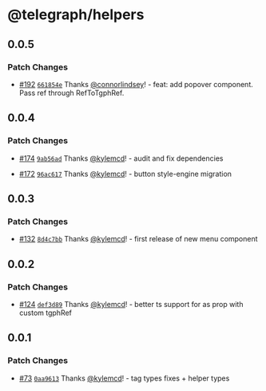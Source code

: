 # @telegraph/helpers

## 0.0.5

### Patch Changes

- [#192](https://github.com/knocklabs/telegraph/pull/192) [`661854e`](https://github.com/knocklabs/telegraph/commit/661854eba8553eb7a112d1f3f5f5555a27729581) Thanks [@connorlindsey](https://github.com/connorlindsey)! - feat: add popover component. Pass ref through RefToTgphRef.

## 0.0.4

### Patch Changes

- [#174](https://github.com/knocklabs/telegraph/pull/174) [`9ab56ad`](https://github.com/knocklabs/telegraph/commit/9ab56ad877b964e1f21ff24312957cc6df519756) Thanks [@kylemcd](https://github.com/kylemcd)! - audit and fix dependencies

- [#172](https://github.com/knocklabs/telegraph/pull/172) [`96ac617`](https://github.com/knocklabs/telegraph/commit/96ac61740a39fa8f769946afdf16e02434c39770) Thanks [@kylemcd](https://github.com/kylemcd)! - button style-engine migration

## 0.0.3

### Patch Changes

- [#132](https://github.com/knocklabs/telegraph/pull/132) [`8d4c7bb`](https://github.com/knocklabs/telegraph/commit/8d4c7bb5031747c185faa31c0bc0aef7bd14d01c) Thanks [@kylemcd](https://github.com/kylemcd)! - first release of new menu component

## 0.0.2

### Patch Changes

- [#124](https://github.com/knocklabs/telegraph/pull/124) [`def3d89`](https://github.com/knocklabs/telegraph/commit/def3d89056aa54c0d24f74e33bc04df8efc712d9) Thanks [@kylemcd](https://github.com/kylemcd)! - better ts support for as prop with custom tgphRef

## 0.0.1

### Patch Changes

- [#73](https://github.com/knocklabs/telegraph/pull/73) [`0aa9613`](https://github.com/knocklabs/telegraph/commit/0aa9613512ac4fa6073bcf2542b3f67216ad1e7e) Thanks [@kylemcd](https://github.com/kylemcd)! - tag types fixes + helper types
